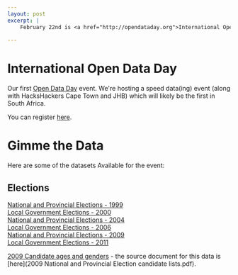 ```yaml
---
layout: post
excerpt: |
    February 22nd is <a href="http://opendataday.org">International Open Data Day</a>. Code for South Africa is hosting a data party. Come through and roll up your sleeves. 
    
---
```


International Open Data Day
===========================

Our first [Open Data Day](http://opendataday.org) event. We're hosting a speed data(ing) event (along with HacksHackers Cape Town and JHB) which will likely be the first in South Africa.

You can register [here](http://www.meetup.com/Code-for-South-Africa-Hackers/events/165007242/).

Gimme the Data
==============
Here are some of the datasets Available for the event:


Elections
---------

[National and Provincial Elections - 1999](http://www.code4sa.org/opendataday/1999%20NPE.zip)<br/>
[Local Government Elections - 2000](http://www.code4sa.org/opendataday/2000%20LGE.zip)<br/>
[National and Provincial Elections - 2004](http://www.code4sa.org/opendataday/2004%20NPE.zip)<br/>
[Local Government Elections - 2006](http://www.code4sa.org/opendataday/2006%20LGE.zip)<br/>
[National and Provincial Elections - 2009](http://www.code4sa.org/opendataday/2009%20NPE.zip)<br/>
[Local Government Elections - 2011](http://www.code4sa.org/opendataday/2011%20LGE.zip)<br/>

[2009 Candidate ages and genders](http://www.code4sa.org/opendataday/candidates.csv) - the source document for this data is [here](2009 National and Provincial Election candidate lists.pdf).
